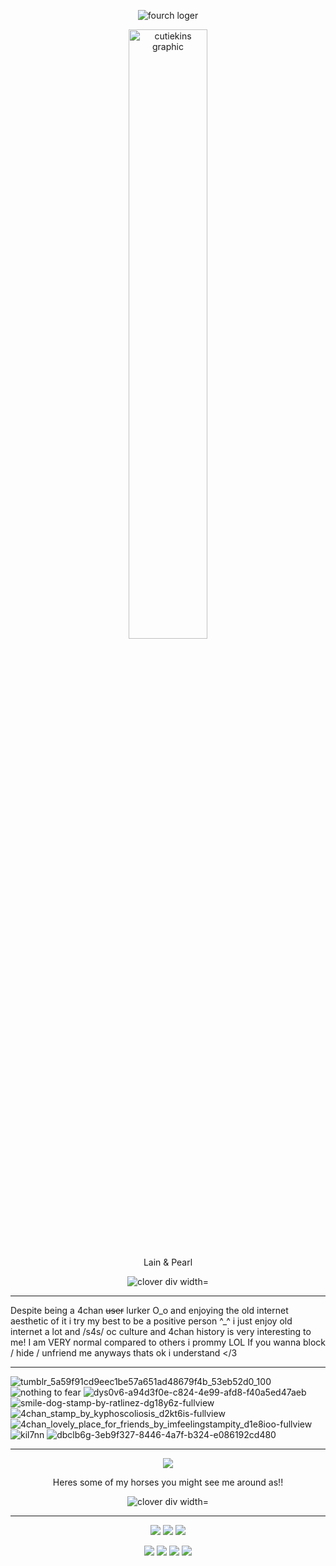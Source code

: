 <p align="center">
   <img src="https://files.catbox.moe/l6scjj.png" alt="fourch loger"/>
</p>

<p align="center">
<img src="https://files.catbox.moe/aqczpi.png" alt="cutiekins graphic" width="50%"/>
</p>

<p align="center">
Lain & Pearl 
</p>

<p align="center">
<img src="https://files.catbox.moe/9im8cv.png" alt="clover div width="200%"/>
</p>

***
Despite being a 4chan ~~user~~ lurker O_o and enjoying the old internet aesthetic of it i try my best to be a positive person ^_^
i just enjoy old internet a lot and /s4s/ oc culture and 4chan history is very interesting to me! I am VERY normal compared to others i prommy LOL
If you wanna block / hide / unfriend me anyways thats ok i understand </3 
***
![tumblr_5a59f91cd9eec1be57a651ad48679f4b_53eb52d0_100](https://github.com/user-attachments/assets/99852cf8-2ae8-4429-a5d2-caae2317f4a5) ![nothing to fear](https://files.catbox.moe/thlh1l.png) ![dys0v6-a94d3f0e-c824-4e99-afd8-f40a5ed47aeb](https://github.com/user-attachments/assets/5e60d4f1-56ad-4a13-a137-6b6c7ee786cc) ![smile-dog-stamp-by-ratlinez-dg18y6z-fullview](https://github.com/user-attachments/assets/c3bdc04d-3d23-4e90-93a5-c2665d4b1a26)
 ![4chan_stamp_by_kyphoscoliosis_d2kt6is-fullview](https://github.com/user-attachments/assets/9b9e199b-45da-4d1f-adf1-35ccd8aaab27) ![4chan_lovely_place_for_friends_by_imfeelingstampity_d1e8ioo-fullview](https://github.com/user-attachments/assets/62e0ec9e-ff38-4ab0-b83c-866a218f08af) ![kil7nn](https://github.com/user-attachments/assets/e3ab7182-3153-4aec-ae29-15f1ac08825f)
 ![dbclb6g-3eb9f327-8446-4a7f-b324-e086192cd480](https://github.com/user-attachments/assets/e444b646-6d30-4ee9-bbf0-e4e1821b031e)
***
<p align="center">
<img src="https://github.com/user-attachments/assets/7e7ce36f-3131-49d1-97f5-d2c573c72a0e"/>
</p>

<p align="center">
Heres some of my horses you might see me around as!!
</p>

<p align="center">
<img src="https://files.catbox.moe/9im8cv.png" alt="clover div width="200%"/>
</p>

***

<p align="center">
    <img src="https://github.com/user-attachments/assets/40fbed53-6600-49e6-86d7-185c6eb48392" >
    <img src="https://github.com/user-attachments/assets/7dd28621-51d0-46df-ab68-71ef10c55ab6" >
   <img src="https://github.com/user-attachments/assets/ed29f1e1-dd7b-42d7-bbd8-0a7c8d176010" >
</p>

<p align="center">
   <img src="https://github.com/user-attachments/assets/100a0c57-fafa-46d0-aad0-4bd2aff84217" >
   <img src="https://github.com/user-attachments/assets/7aed57c5-abe6-4737-83fd-316bc889e838" >
   <img src="https://github.com/user-attachments/assets/54e76484-b3ce-47d2-b9e3-1be0ec3a9e30" >
   <img src="https://github.com/user-attachments/assets/b726e175-0593-4563-8c81-20b02c9f8912" >
</p>












